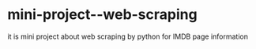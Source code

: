 # mini-project--web-scraping
it is mini project about web scraping by python for IMDB page information
